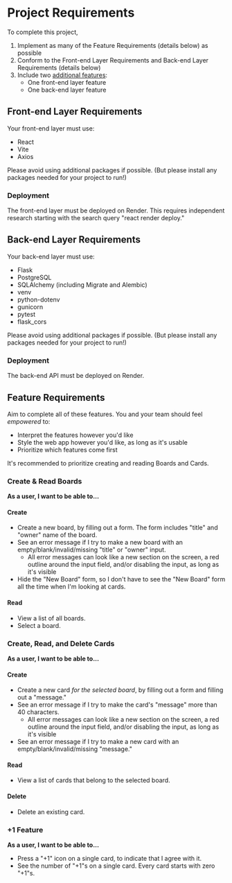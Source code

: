 # Project Requirements

To complete this project,

1. Implement as many of the Feature Requirements (details below) as possible
1. Conform to the Front-end Layer Requirements and Back-end Layer Requirements (details below)
1. Include two [additional features](./additional-features.md):
    - One front-end layer feature
    - One back-end layer feature

## Front-end Layer Requirements

Your front-end layer must use:

- React
- Vite
- Axios

Please avoid using additional packages if possible. (But please install any packages needed for your project to run!)

### Deployment

The front-end layer must be deployed on Render. This requires independent research starting with the search query "react render deploy."

## Back-end Layer Requirements

Your back-end layer must use:

- Flask
- PostgreSQL
- SQLAlchemy (including Migrate and Alembic)
- venv
- python-dotenv
- gunicorn
- pytest
- flask_cors

Please avoid using additional packages if possible. (But please install any packages needed for your project to run!)

### Deployment

The back-end API must be deployed on Render.

## Feature Requirements

Aim to complete all of these features. You and your team should feel *empowered* to:

- Interpret the features however you'd like
- Style the web app however you'd like, as long as it's usable
- Prioritize which features come first

It's recommended to prioritize creating and reading Boards and Cards.

### Create & Read Boards

**As a user, I want to be able to...**

#### Create

- Create a new board, by filling out a form. The form includes "title" and "owner" name of the board.
- See an error message if I try to make a new board with an empty/blank/invalid/missing "title" or "owner" input.
    - All error messages can look like a new section on the screen, a red outline around the input field, and/or disabling the input, as long as it's visible
- Hide the "New Board" form, so I don't have to see the "New Board" form all the time when I'm looking at cards.

#### Read

- View a list of all boards.
- Select a board.

### Create, Read, and Delete Cards

**As a user, I want to be able to...**

#### Create

- Create a new card _for the selected board_, by filling out a form and filling out a "message."
- See an error message if I try to make the card's "message" more than 40 characters.
    - All error messages can look like a new section on the screen, a red outline around the input field, and/or disabling the input, as long as it's visible
- See an error message if I try to make a new card with an empty/blank/invalid/missing "message."

#### Read

- View a list of cards that belong to the selected board.

#### Delete

- Delete an existing card.

### +1 Feature

**As a user, I want to be able to...**

- Press a "+1" icon on a single card, to indicate that I agree with it.
- See the number of "+1"s on a single card. Every card starts with zero "+1"s.
